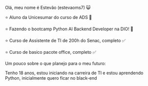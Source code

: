 Olá, meu nome é Estevão (estevaoms7) 😺

⭐ Aluno da Unicesumar do curso de ADS 🔄️

⭐ Fazendo o bootcamp Python AI Backend Developer na DIO! 🔄️

⭐ Curso de Assistente de TI de 200h do Senac, completo ✅

⭐ Curso de basico pacote office, completo ✅

Um pouco sobre o que planejo para o meu futuro: 

Tenho 18 anos, estou iniciando na carreira de TI e estou aprendendo Python, inicialmente quero ficar no black-end
